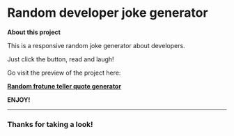 # Random developer joke generator

**About this project**

This is a responsive random joke generator about developers.

Just click the button, read and laugh!

Go visit the preview of the project here:

**[Random frotune teller quote generator](https://simonceeno.github.io/random-generator/)**

**ENJOY!**


------------

### Thanks for taking a look!
